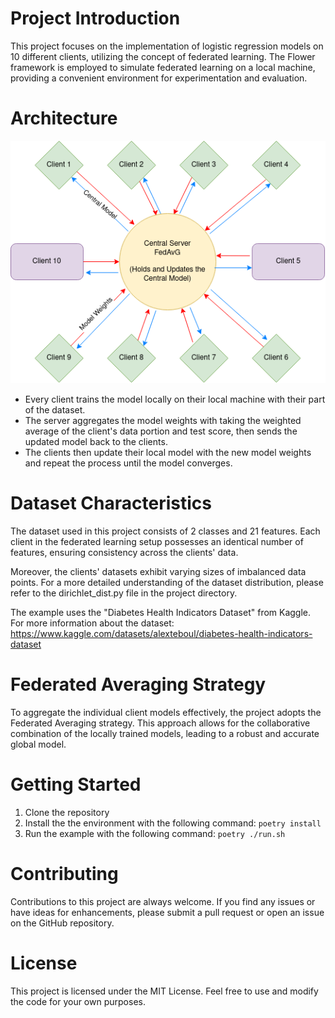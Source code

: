 # Project Introduction

This project focuses on the implementation of logistic regression models on 10 different clients, utilizing the concept of federated learning. The Flower framework is employed to simulate federated learning on a local machine, providing a convenient environment for experimentation and evaluation.

# Architecture 

![architecture](images/FLMedicineDiabetes.png)

- Every client trains the model locally on their local machine with their part of the dataset. 
- The server aggregates the model weights with taking the weighted average of the client's data portion and test score, then sends the updated model back to the clients.
- The clients then update their local model with the new model weights and repeat the process until the model converges.
# Dataset Characteristics

The dataset used in this project consists of 2 classes and 21 features. Each client in the federated learning setup possesses an identical number of features, ensuring consistency across the clients' data.

Moreover, the clients' datasets exhibit varying sizes of imbalanced data points. For a more detailed understanding of the dataset distribution, please refer to the dirichlet_dist.py file in the project directory.

The example uses the "Diabetes Health Indicators Dataset" from Kaggle. 
For more information about the dataset:
https://www.kaggle.com/datasets/alexteboul/diabetes-health-indicators-dataset
# Federated Averaging Strategy

To aggregate the individual client models effectively, the project adopts the Federated Averaging strategy. This approach allows for the collaborative combination of the locally trained models, leading to a robust and accurate global model.

# Getting Started 
1. Clone the repository
2. Install the the environment with the following command: 
`poetry install `
3. Run the example with the following command: 
`poetry ./run.sh`


# Contributing

Contributions to this project are always welcome. If you find any issues or have ideas for enhancements, please submit a pull request or open an issue on the GitHub repository.
# License

This project is licensed under the MIT License. Feel free to use and modify the code for your own purposes.